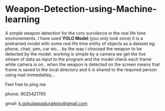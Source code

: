 # Weapon-Detection-using-Machine-learning

A simple weapon detection for the cctv survilence in the real life time environements.
I have used **YOLO Model** (you only look once) it is a pretrained model with some real life time entity of objects as
a dataset eg: phone, chair, pen, car etc... by the way i choosed the weapon to be detected by the model. working is simple
by a camera we get the live stream of data as input to the program and the model check each frame while camera is on..
when the weapon is detected on the screen means that frame is saved to the local directory and it is shared to the 
required person using mail immediatley...

Feel free to ping me

phone: 9025421765

gmail: k.gokulappaduraikjgv@gmail.com


